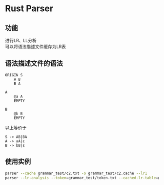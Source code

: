 # Rust Parser

## 功能
进行LR、LL分析  
可以将语法描述文件缓存为LR表

## 语法描述文件的语法
```
ORIGIN S
    A B
    B A

A
    @a A
    EMPTY

B
    @b B
    EMPTY
```
以上等价于
```
S -> AB|BA
A -> aA|ε
B -> bB|ε
```

## 使用实例
```bash
parser --cache grammar_test/c2.txt -o grammar_test/c2.cache --lr1
parser --lr-analysis --token=grammar_test/token.txt --cached-lr-table=grammar_test/c2.cache -o grammar_test/cst.json
```